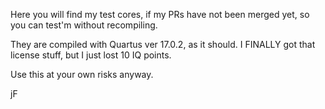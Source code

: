 Here you will find my test cores, if my PRs have not been merged yet, so you can test'm without recompiling.

They are compiled with Quartus ver 17.0.2, as it should. I FINALLY got that license stuff, 
but I just lost 10 IQ points.

Use this at your own risks anyway.

jF

